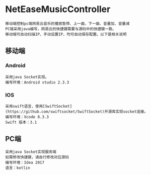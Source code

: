 # NetEaseMusicController
	移动端控制pc端网易云音乐的播放暂停、上一曲、下一曲、音量加、音量减
	PC端采用java编写，网易云的快捷键需要与源码中的快捷键一致。
	移动端可自动扫描IP、手动设置IP，均可自动保存配置。以下是相关说明

## 移动端
### Android
	采用java Socket实现。
	编写环境：Android studio 2.3.3

### IOS
	采用swift语言，使用[SwiftSocket](https://github.com/swiftsocket/SwiftSocket)开源库实现socket连接。
	编写环境：Xcode 8.3.3
	Swift 版本：3.1

## PC端
	采用java Socket实现服务端
	如需修改快捷键，请自行修改对应源码
	编写环境：Idea 2017
	语言：kotlin
